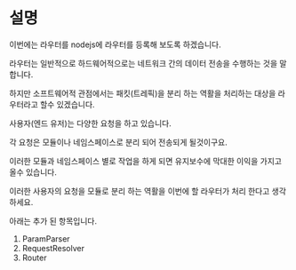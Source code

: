 # 설명

이번에는 라우터를 nodejs에 라우터를 등록해 보도록 하겠습니다.

라우터는 일반적으로 하드웨어적으로는 네트워크 간의 데이터 전송을 수행하는 것을 말합니다.

하지만 소프트웨어적 관점에서는 패킷(트레픽)을 분리 하는 역활을 처리하는 대상을 라우터라고 할수 있겠습니다.

사용자(엔드 유저)는 다양한 요청을 하고 있습니다.

각 요청은 모듈이나 네임스페이스로 분리 되어 전송되게 될것이구요.

이러한 모듈과 네임스페이스 별로 작업을 하게 되면 유지보수에 막대한 이익을 가지고 올수 있습니다.

이러한 사용자의 요청을 모듈로 분리 하는 역활을 이번에 할 라우터가 처리 한다고 생각 하세요.

아래는 추가 된 항목입니다.

1. ParamParser
2. RequestResolver
3. Router